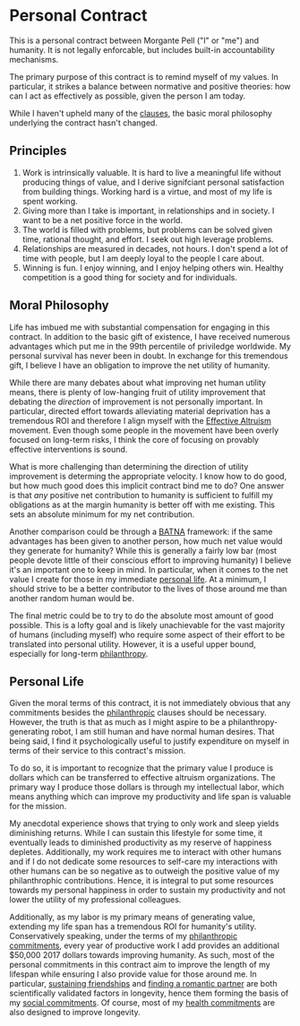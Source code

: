 # Personal Contract

This is a personal contract between Morgante Pell ("I" or "me") and humanity.
It is not legally enforcable, but includes built-in accountability mechanisms.

The primary purpose of this contract is to remind myself of my values. In particular, it strikes a balance between normative and positive theories: how can I act as effectively as possible, given the person I am today.

While I haven't upheld many of the [clauses](./archive), the basic moral philosophy underlying the contract hasn't changed.

## Principles

1. Work is intrinsically valuable. It is hard to live a meaningful life without producing things of value, and I derive signifciant personal satisfaction from building things. Working hard is a virtue, and most of my life is spent working.
2. Giving more than I take is important, in relationships and in society. I want to be a net positive force in the world.
3. The world is filled with problems, but problems can be solved given time, rational thought, and effort. I seek out high leverage problems.
4. Relationships are measured in decades, not hours. I don't spend a lot of time with people, but I am deeply loyal to the people I care about.
5. Winning is fun. I enjoy winning, and I enjoy helping others win. Healthy competition is a good thing for society and for individuals.

## Moral Philosophy

Life has imbued me with substantial compensation for engaging in this contract.
In addition to the basic gift of existence, I have received numerous advantages which put me in the 99th percentile of priviledge worldwide.
My personal survival has never been in doubt.
In exchange for this tremendous gift, I believe I have an obligation to improve the net utility of humanity.

While there are many debates about what improving net human utility means, there is plenty of low-hanging fruit of utility improvement that debating the *direction* of improvement is not personally important.
In particular, directed effort towards alleviating material deprivation has a tremendous ROI and therefore I align myself with the [Effective Altruism](https://www.effectivealtruism.org/) movement.
Even though some people in the movement have been overly focused on long-term risks, I think the core of focusing on provably effective interventions is sound.

What is more challenging than determining the direction of utility improvement is determing the appropriate velocity.
I know how to do good, but how much good does this implicit contract bind me to do? One answer is that *any* positive net contribution to humanity is sufficient to fulfill my obligations as at the margin humanity is better off with me existing. This sets an absolute minimum for my net contribution.

Another comparison could be through a [BATNA](https://en.wikipedia.org/wiki/Best_alternative_to_a_negotiated_agreement) framework: if the same advantages has been given to another person, how much net value would they generate for humanity?
While this is generally a fairly low bar (most people devote little of their conscious effort to improving humanity) I believe it's an important one to keep in mind.
In particular, when it comes to the net value I create for those in my immediate [personal life](#personal-life).
At a minimum, I should strive to be a better contributor to the lives of those around me than another random human would be.

The final metric could be to try to do the absolute most amount of good possible.
This is a lofty goal and is likely unachievable for the vast majority of humans (including myself) who require some aspect of their effort to be translated into personal utility.
However, it is a useful upper bound, especially for long-term [philanthropy](./philanthropy.md).

## Personal Life
Given the moral terms of this contract, it is not immediately obvious that any commitments besides the [philanthropic](./philanthropy.md) clauses should be necessary. However, the truth is that as much as I might aspire to be a philanthropy-generating robot, I am still human and have normal human desires. That being said, I find it psychologically useful to justify expenditure on myself in terms of their service to this contract's mission.

To do so, it is important to recognize that the primary value I produce is dollars which can be transferred to effective altruism organizations. The primary way I produce those dollars is through my intellectual labor, which means anything which can improve my productivity and life span is valuable for the mission.

My anecdotal experience shows that trying to only work and sleep yields diminishing returns. While I can sustain this lifestyle for some time, it eventually leads to diminished productivity as my reserve of happiness depletes. Additionally, my work requires me to interact with other humans and if I do not dedicate some resources to self-care my interactions with other humans can be so negative as to outweigh the positive value of my philanthrophic contributions. Hence, it is integral to put some resources towards my personal happiness in order to sustain my productivity and not lower the utility of my professional colleagues.

Additionally, as my labor is my primary means of generating value, extending my life span has a tremendous ROI for humanity's utility. Conservatively speaking, under the terms of my [philanthropic commitments](./philanthropy.md), every year of productive work I add provides an additional $50,000 2017 dollars towards improving humanity. As such, most of the personal commitments in this contract aim to improve the length of my lifespan while ensuring I also provide value for those around me. In particular, [sustaining friendships](http://www.livescience.com/6769-live-longer-friends.html) and [finding a romantic partner](http://www.health.harvard.edu/newsletter_article/marriage-and-mens-health) are both scientifically validated factors in longevity, hence them forming the basis of my [social commitments](./social.md). Of course, most of my [health commitments](./health.md) are also designed to improve longevity.

